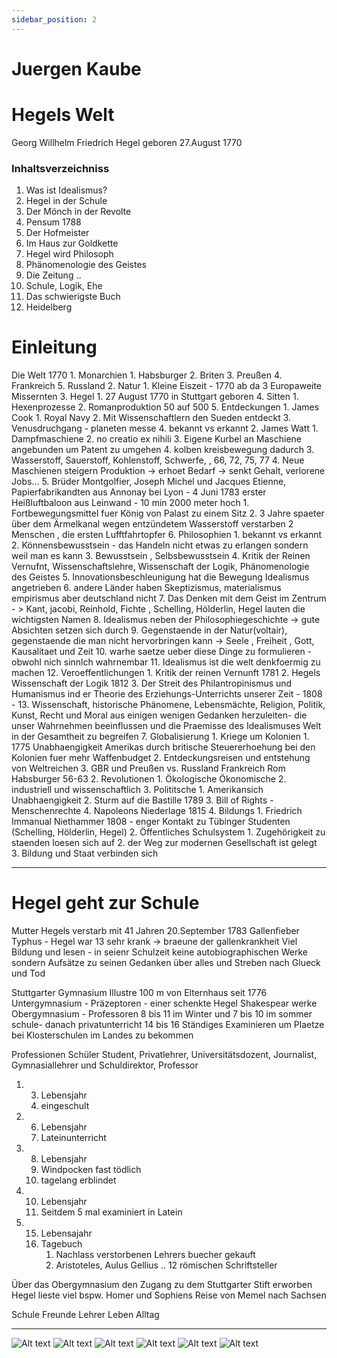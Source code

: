 ```yaml
---
sidebar_position: 2
---
```

# Juergen Kaube

# Hegels Welt
Georg Willhelm Friedrich Hegel geboren 27.August 1770

### Inhaltsverzeichniss
1. Was ist Idealismus?
2. Hegel in der Schule 
3. Der Mönch in der Revolte
4. Pensum 1788
5. Der Hofmeister
6. Im Haus zur Goldkette
7. Hegel wird Philosoph
8. Phänomenologie des Geistes
9. Die Zeitung .. 
10. Schule, Logik, Ehe 
11. Das schwierigste Buch 
12. Heidelberg
# Einleitung


Die Welt 1770
	1. Monarchien
		1. Habsburger
		2. Briten
		3. Preußen
		4. Frankreich
		5. Russland
	2. Natur
		1. Kleine Eiszeit - 1770 ab da 3 Europaweite Missernten 
	3. Hegel
		1. 27 August 1770 in Stuttgart geboren
	4. Sitten 
		1. Hexenprozesse
		2. Romanproduktion 50 auf 500
	5. Entdeckungen 
		1. James Cook
			1. Royal Navy
			2. Mit Wissenschaftlern den Sueden entdeckt
			3. Venusdruchgang - planeten messe
			4. bekannt vs erkannt
		2. James Watt
			1. Dampfmaschiene
			2. no creatio ex nihili
			3. Eigene Kurbel an Maschiene angebunden um Patent zu umgehen
			4. kolben kreisbewegung dadurch
		3. Wasserstoff, Sauerstoff, Kohlenstoff, Schwerfe, , 66, 72, 75, 77
		4. Neue Maschienen steigern Produktion -> erhoet Bedarf -> senkt  Gehalt, verlorene Jobs...
		5. Brüder Montgolfier, Joseph Michel und Jacques Etienne, Papierfabrikandten aus Annonay bei Lyon - 4 Juni 1783 erster Heißluftbaloon aus Leinwand - 10 min 2000 meter hoch
			1. Fortbewegungsmittel fuer König von Palast zu einem Sitz
			2. 3 Jahre spaeter über dem Ärmelkanal wegen entzündetem Wasserstoff verstarben 2 Menschen , die ersten Lufftfahrtopfer
	6. Philosophien
		1. bekannt vs erkannt
		2. Könnensbewusstsein - das Handeln  nicht etwas zu erlangen sondern weil man es kann
		3. Bewusstsein , Selbsbewusstsein
		4. Kritik der Reinen Vernufnt, Wissenschaftslehre, Wissenschaft der Logik, Phänomenologie des Geistes
		5. Innovationsbeschleunigung hat die Bewegung Idealismus angetrieben
		6. andere Länder haben Skeptizismus, materialismus empirismus aber deutschland nicht
		7. Das Denken mit dem Geist im Zentrum - > Kant, jacobi, Reinhold, Fichte , Schelling, Hölderlin, Hegel lauten die wichtigsten Namen
		8. Idealismus neben der Philosophiegeschichte -> gute Absichten setzen sich durch 
		9. Gegenstaende in der Natur(voltair), gegenstaende die man nicht hervorbringen kann -> Seele , Freiheit , Gott, Kausalitaet und Zeit
		10. warhe saetze ueber diese Dinge zu formulieren - obwohl nich sinnlch wahrnembar
		11. Idealismus ist die welt denkfoermig zu machen
		12. Veroeffentlichungen
			1. Kritik der reinen Vernunft 1781
			2. Hegels Wissenschaft der Logik 1812
			3. Der Streit des Philantropinismus und Humanismus ind er Theorie des Erziehungs-Unterrichts unserer Zeit - 1808 - 
		13. Wissenschaft, historische Phänomene, Lebensmächte, Religion, Politik, Kunst, Recht und Moral aus einigen wenigen Gedanken herzuleiten- die unser Wahrnehmen beeinflussen und die Praemisse des Idealismuses Welt in der Gesamtheit zu begreifen
	7. Globalisierung
		1. Kriege um Kolonien
			1. 1775 Unabhaengigkeit Amerikas durch britische Steuererhoehung bei den Kolonien fuer mehr Waffenbudget
			2. Entdeckungsreisen und entstehung von Weltreichen
			3. GBR und Preußen vs. Russland Frankreich Rom Habsburger 56-63
		2. Revolutionen
			1. Ökologische Ökonomische
			2. industriell und wissenschaftlich
			3. Polititsche
				1. Amerikansich Unabhaengigkeit
				2. Sturm auf die Bastille 1789
				3. Bill of Rights - Menschenrechte
				4. Napoleons Niederlage 1815
			4. Bildungs
				1. Friedrich Immanual Niethammer 1808 - enger Kontakt zu Tübinger Studenten (Schelling, Hölderlin, Hegel)
				2. Öffentliches Schulsystem
					1. Zugehörigkeit zu staenden loesen sich auf
					2. der Weg zur modernen Gesellschaft ist gelegt
					3. Bildung und Staat verbinden sich 
	

---


# Hegel geht zur Schule

Mutter Hegels verstarb mit 41 Jahren 20.September 1783
Gallenfieber Typhus - Hegel war 13 sehr krank -> braeune der gallenkrankheit
Viel Bildung und lesen - in seienr Schulzeit keine autobiographischen Werke sondern Aufsätze zu seinen Gedanken über alles und Streben nach Glueck und Tod

Stuttgarter Gymnasium Illustre 100 m von Elternhaus seit 1776
Untergymnasium - Präzeptoren - einer schenkte Hegel Shakespear werke
Obergymnasium - Professoren
8 bis 11 im Winter und 7 bis 10 im sommer schule- danach privatunterricht 14 bis 16
Ständiges Examinieren um Plaetze bei Klosterschulen im Landes zu bekommen 


Professionen
	Schüler
	Student, Privatlehrer, Universitätsdozent, Journalist, Gymnasiallehrer und Schuldirektor, Professor
1. 3. Lebensjahr
	1. eingeschult
2. 6. Lebensjahr
	1. Lateinunterricht
3. 8. Lebensjahr
	1. Windpocken fast tödlich
	2. tagelang erblindet
4. 10. Lebensjahr
	1. Seitdem 5 mal examiniert in Latein
5. 15. Lebensajahr
	1. Tagebuch
		1. Nachlass verstorbenen Lehrers buecher gekauft 
		2. Aristoteles, Aulus Gellius .. 12 römischen Schriftsteller

Über das Obergymnasium den Zugang zu dem Stuttgarter Stift erworben
Hegel lieste viel bspw. Homer und Sophiens Reise von Memel nach Sachsen


Schule
Freunde
Lehrer
Leben 
Alltag



---

![Alt text](/img/pics/Pasted%20image%2020240226191615.png)
![Alt text](/img/pics/Pasted%20image%2020240226191634.png)
![Alt text](/img/pics/Pasted%20image%2020240226191645.png)
![Alt text](/img/pics/Pasted%20image%2020240226191657.png)
![Alt text](/img/pics/Pasted%20image%2020240226191720.png)
![Alt text](/img/pics/Pasted%20image%2020240226191731.png)